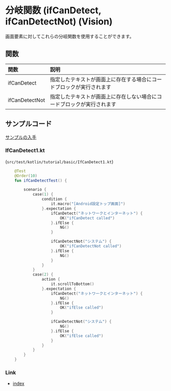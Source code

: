 # 分岐関数 (ifCanDetect, ifCanDetectNot) (Vision)

画面要素に対してこれらの分岐関数を使用することができます。

## 関数

| 関数             | 説明                                  |
|:---------------|:------------------------------------|
| ifCanDetect    | 指定したテキストが画面上に存在する場合にコードブロックが実行されます  |
| ifCanDetectNot | 指定したテキストが画面上に存在しない場合にコードブロックが実行されます |

## サンプルコード

[サンプルの入手](../../../getting_samples_ja.md)

### IfCanDetect1.kt

(`src/test/kotlin/tutorial/basic/IfCanDetect1.kt`)

```kotlin
    @Test
    @Order(10)
    fun ifCanDetectTest() {

        scenario {
            case(1) {
                condition {
                    it.macro("[Android設定トップ画面]")
                }.expectation {
                    ifCanDetect("ネットワークとインターネット") {
                        OK("ifCanDetect called")
                    }.ifElse {
                        NG()
                    }

                    ifCanDetectNot("システム") {
                        OK("ifCanDetectNot called")
                    }.ifElse {
                        NG()
                    }
                }
            }
            case(2) {
                action {
                    it.scrollToBottom()
                }.expectation {
                    ifCanDetect("ネットワークとインターネット") {
                        NG()
                    }.ifElse {
                        OK("ifElse called")
                    }

                    ifCanDetectNot("システム") {
                        NG()
                    }.ifElse {
                        OK("ifElse called")
                    }
                }
            }
        }
    }
```

### Link

- [index](../../../../index_ja.md)


